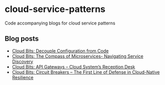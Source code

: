 # cloud-service-patterns
Code accompanying blogs for cloud service patterns

## Blog posts

 - [Cloud Bits: Decouple Configuration from Code
](https://distributed-computing-musings.com/2025/03/cloud-bits-decoupling-configuration-from-code/)
- [Cloud Bits: The Compass of Microservices- Navigating Service Discovery](https://distributed-computing-musings.com/2025/05/cloud-bits-the-compass-of-microservices-navigating-service-discovery/)
- [Cloud Bits: API Gateways – Cloud System’s Reception Desk](https://distributed-computing-musings.com/2025/06/cloud-bits-api-gateways-cloud-systems-reception-desk/)
- [Cloud Bits: Circuit Breakers – The First Line of Defense in Cloud-Native Resilience](https://distributed-computing-musings.com/2025/08/cloud-bits-circuit-breakers-the-first-line-of-defense-in-cloud-native-resilience/)
